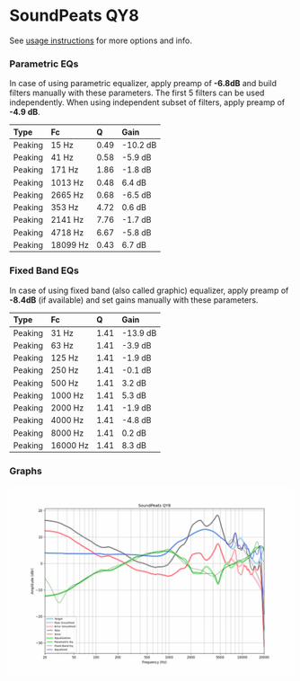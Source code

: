 # SoundPeats QY8
See [usage instructions](https://github.com/jaakkopasanen/AutoEq#usage) for more options and info.

### Parametric EQs
In case of using parametric equalizer, apply preamp of **-6.8dB** and build filters manually
with these parameters. The first 5 filters can be used independently.
When using independent subset of filters, apply preamp of **-4.9 dB**.

| Type    | Fc       |    Q | Gain     |
|:--------|:---------|:-----|:---------|
| Peaking | 15 Hz    | 0.49 | -10.2 dB |
| Peaking | 41 Hz    | 0.58 | -5.9 dB  |
| Peaking | 171 Hz   | 1.86 | -1.8 dB  |
| Peaking | 1013 Hz  | 0.48 | 6.4 dB   |
| Peaking | 2665 Hz  | 0.68 | -6.5 dB  |
| Peaking | 353 Hz   | 4.72 | 0.6 dB   |
| Peaking | 2141 Hz  | 7.76 | -1.7 dB  |
| Peaking | 4718 Hz  | 6.67 | -5.8 dB  |
| Peaking | 18099 Hz | 0.43 | 6.7 dB   |

### Fixed Band EQs
In case of using fixed band (also called graphic) equalizer, apply preamp of **-8.4dB**
(if available) and set gains manually with these parameters.

| Type    | Fc       |    Q | Gain     |
|:--------|:---------|:-----|:---------|
| Peaking | 31 Hz    | 1.41 | -13.9 dB |
| Peaking | 63 Hz    | 1.41 | -3.9 dB  |
| Peaking | 125 Hz   | 1.41 | -1.9 dB  |
| Peaking | 250 Hz   | 1.41 | -0.1 dB  |
| Peaking | 500 Hz   | 1.41 | 3.2 dB   |
| Peaking | 1000 Hz  | 1.41 | 5.3 dB   |
| Peaking | 2000 Hz  | 1.41 | -1.9 dB  |
| Peaking | 4000 Hz  | 1.41 | -4.8 dB  |
| Peaking | 8000 Hz  | 1.41 | 0.2 dB   |
| Peaking | 16000 Hz | 1.41 | 8.3 dB   |

### Graphs
![](./SoundPeats%20QY8.png)